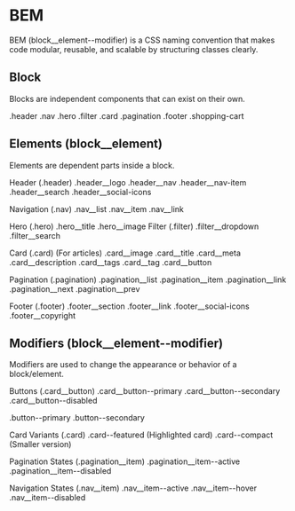 # BEM
BEM (block__element--modifier) is a CSS naming convention that makes code modular, reusable, and scalable by structuring classes clearly.

## Block
Blocks are independent components that can exist on their own.

.header
.nav
.hero
.filter
.card
.pagination
.footer
.shopping-cart


## Elements (block__element)
Elements are dependent parts inside a block.

Header (.header)
.header__logo
.header__nav
.header__nav-item
.header__search
.header__social-icons

Navigation (.nav)
.nav__list
.nav__item
.nav__link

Hero (.hero)
.hero__title
.hero__image
Filter (.filter)
.filter__dropdown
.filter__search

Card (.card) (For articles)
.card__image
.card__title
.card__meta
.card__description
.card__tags
.card__tag
.card__button

Pagination (.pagination)
.pagination__list
.pagination__item
.pagination__link
.pagination__next
.pagination__prev

Footer (.footer)
.footer__section
.footer__link
.footer__social-icons
.footer__copyright

## Modifiers (block__element--modifier)
Modifiers are used to change the appearance or behavior of a block/element.

Buttons (.card__button)
.card__button--primary
.card__button--secondary
.card__button--disabled

.button--primary
.button--secondary

Card Variants (.card)
.card--featured (Highlighted card)
.card--compact (Smaller version)

Pagination States (.pagination__item)
.pagination__item--active
.pagination__item--disabled

Navigation States (.nav__item)
.nav__item--active
.nav__item--hover
.nav__item--disabled